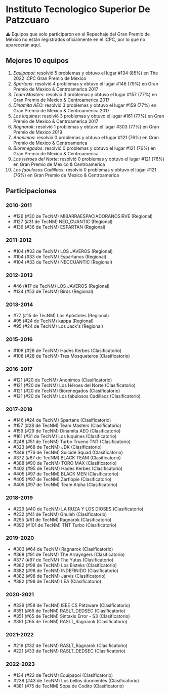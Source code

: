 # Instituto Tecnologico Superior De Patzcuaro

:warning: Equipos que solo participaron en el Repechaje del Gran Premio de México no están registrados oficialmente en el ICPC, por lo que no aparecerán aquí.

## Mejores 10 equipos

1. _Equipapoi_: resolvió 5 problemas y obtuvo el lugar #134 (85%) en The 2022 ICPC Gran Premio de Mexico
1. _Spartans_: resolvió 4 problemas y obtuvo el lugar #146 (79%) en Gran Premio de Mexico & Centroamerica 2017
1. _Team Masters_: resolvió 3 problemas y obtuvo el lugar #157 (77%) en Gran Premio de Mexico & Centroamerica 2017
1. _Dinamita AEO_: resolvió 3 problemas y obtuvo el lugar #159 (77%) en Gran Premio de Mexico & Centroamerica 2017
1. _Los luquines_: resolvió 3 problemas y obtuvo el lugar #161 (77%) en Gran Premio de Mexico & Centroamerica 2017
1. _Ragnarok_: resolvió 1 problemas y obtuvo el lugar #303 (77%) en Gran Premio de Mexico 2019
1. _Anonimos_: resolvió 0 problemas y obtuvo el lugar #121 (76%) en Gran Premio de Mexico & Centroamerica
1. _Biorenegados_: resolvió 0 problemas y obtuvo el lugar #121 (76%) en Gran Premio de Mexico & Centroamerica
1. _Los Héroes del Norte_: resolvió 0 problemas y obtuvo el lugar #121 (76%) en Gran Premio de Mexico & Centroamerica
1. _Los fabulosos Cadillacs_: resolvió 0 problemas y obtuvo el lugar #121 (76%) en Gran Premio de Mexico & Centroamerica

## Participaciones

### 2010-2011

- #126 (#30 de TecNM) MIBARRAESPACIADORANOSIRVE (Regional)
- #127 (#31 de TecNM) NEO_CUANTIC (Regional)
- #136 (#36 de TecNM) ESPARTAN (Regional)

### 2011-2012

- #104 (#33 de TecNM) LOS JAVEROS (Regional)
- #104 (#33 de TecNM) Espartanos (Regional)
- #104 (#33 de TecNM) NEOCUANTIC (Regional)

### 2012-2013

- #46 (#17 de TecNM) LOS JAVEROS (Regional)
- #134 (#53 de TecNM) Birds (Regional)

### 2013-2014

- #77 (#15 de TecNM) Los Apóstoles (Regional)
- #95 (#24 de TecNM) kappa (Regional)
- #95 (#24 de TecNM) Los Jack's (Regional)

### 2015-2016

- #108 (#28 de TecNM) Hades Kerbes (Clasificatorio)
- #108 (#28 de TecNM) Tres Mosqueteros (Clasificatorio)

### 2016-2017

- #121 (#20 de TecNM) Anonimos (Clasificatorio)
- #121 (#20 de TecNM) Los Héroes del Norte (Clasificatorio)
- #121 (#20 de TecNM) Biorenegados (Clasificatorio)
- #121 (#20 de TecNM) Los fabulosos Cadillacs (Clasificatorio)

### 2017-2018

- #146 (#24 de TecNM) Spartans (Clasificatorio)
- #157 (#28 de TecNM) Team Masters (Clasificatorio)
- #159 (#29 de TecNM) Dinamita AEO (Clasificatorio)
- #161 (#31 de TecNM) Los luquines (Clasificatorio)
- #248 (#51 de TecNM) Turbo Trueno TNT (Clasificatorio)
- #323 (#68 de TecNM) JDK (Clasificatorio)
- #349 (#76 de TecNM) Suicide Squad (Clasificatorio)
- #372 (#87 de TecNM) BLACK TEAM (Clasificatorio)
- #388 (#90 de TecNM) TORO MAX (Clasificatorio)
- #402 (#95 de TecNM) Hades Kerbes (Clasificatorio)
- #405 (#97 de TecNM) BLACK MEN (Clasificatorio)
- #405 (#97 de TecNM) Zarflopie (Clasificatorio)
- #405 (#97 de TecNM) Team Alpha (Clasificatorio)

### 2018-2019

- #229 (#40 de TecNM) LA RUZA Y LOS DIOSES (Clasificatorio)
- #232 (#41 de TecNM) Ghuleh (Clasificatorio)
- #255 (#51 de TecNM) Ragnarok (Clasificatorio)
- #392 (#101 de TecNM) TNT Turbo (Clasificatorio)

### 2019-2020

- #303 (#64 de TecNM) Ragnarok (Clasificatorio)
- #368 (#91 de TecNM) The Arrayngers (Clasificatorio)
- #377 (#97 de TecNM) The Yutas (Clasificatorio)
- #382 (#98 de TecNM) Los Bisteks (Clasificatorio)
- #382 (#98 de TecNM) INDEFINIDO (Clasificatorio)
- #382 (#98 de TecNM) Jarvis (Clasificatorio)
- #382 (#98 de TecNM) LEA (Clasificatorio)

### 2020-2021

- #339 (#58 de TecNM) IEEE CS Pátzware (Clasificatorio)
- #351 (#65 de TecNM) RASLT_DEDSEC (Clasificatorio)
- #351 (#65 de TecNM) Sintaxis Error - S3 (Clasificatorio)
- #351 (#65 de TecNM) RASLT_Ragnarok (Clasificatorio)

### 2021-2022

- #219 (#32 de TecNM) RASLT_Ragnarok (Clasificatorio)
- #221 (#33 de TecNM) RASLT_DEDSEC (Clasificatorio)

### 2022-2023

- #134 (#22 de TecNM) Equipapoi (Clasificatorio)
- #238 (#43 de TecNM) Los bellos durmientes (Clasificatorio)
- #381 (#75 de TecNM) Sopa de Codito (Clasificatorio)



